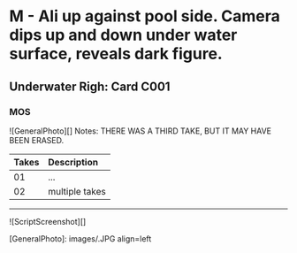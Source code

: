 # M - Ali up against pool side. Camera dips up and down under water surface, reveals dark figure.

## Underwater Righ: Card C001

### MOS

![GeneralPhoto][]
Notes: THERE WAS A THIRD TAKE, BUT IT MAY HAVE BEEN ERASED.

| Takes | Description |
|:---|:----|
| 01 | ... |
| 02 | multiple takes |

----

![ScriptScreenshot][]


[GeneralPhoto]:  images/.JPG align=left
